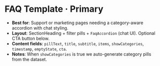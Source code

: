 # FAQ Template · Primary

- **Best for**: Support or marketing pages needing a category-aware accordion with chat styling.
- **Layout**: SectionHeading + filter pills + `FaqAccordion` (chat UI). Optional CTA button below.
- **Content fields**: `pillText`, `title`, `subtitle`, `items`, `showCategories`, `timestamp`, `emptyState`, `cta`.
- **Notes**: When `showCategories` is true we auto-generate category pills from the dataset.
